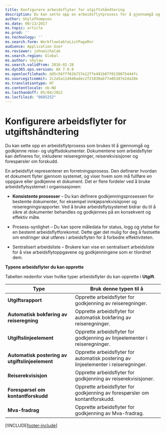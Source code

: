 ```yaml
---
title: Konfigurere arbeidsflyter for utgiftshåndtering
description: Du kan sette opp en arbeidsflytprosess for å gjennomgå og godkjenne reise- og utgiftsdokumenter.
author: ShylaThompson
ms.date: 09/13/2017
ms.topic: article
ms.prod: ''
ms.technology: ''
ms.search.form: WorkflowtableListPageRnr
audience: Application User
ms.reviewer: johnmichalak
ms.search.region: Global
ms.author: shylaw
ms.search.validFrom: 2016-02-28
ms.dyn365.ops.version: AX 7.0.0
ms.openlocfilehash: dd5c56fff62b737e1277e491b07f0139075444fc
ms.sourcegitcommit: 2c2a5a11d446adec2f21030ab77a053d7e2da28e
ms.translationtype: HT
ms.contentlocale: nb-NO
ms.lasthandoff: 05/04/2022
ms.locfileid: "8685252"
---
```

# <a name="set-up-expense-management-workflows"></a>Konfigurere arbeidsflyter for utgiftshåndtering

Du kan sette opp en arbeidsflytprosess som brukes til å gjennomgå og godkjenne reise- og utgiftsdokumenter. Dokumentene som arbeidsflyter kan defineres for, inkluderer reiseregninger, reiserekvisisjoner og forespørsler om forskudd.

En arbeidsflyt representerer en forretningsprosess. Den definerer hvordan et dokument flyter gjennom systemet, og viser hvem som må fullføre en oppgave eller godkjenne et dokument. Det er flere fordeler ved å bruke arbeidsflytsystemet i organisasjonen:

-   **Konsistente prosesser** – Du kan definere godkjenningsprosessen for bestemte dokumenter, for eksempel innkjøpsrekvisisjoner og reiseregningsrapporter. Ved å bruke arbeidsflytsystemet bidrar du til å sikre at dokumenter behandles og godkjennes på en konsekvent og effektiv måte.

-   Prosess-synlighet – Du kan spore måledata for status, logg og ytelse for en bestemt arbeidsflytforekomst. Dette gjør det mulig for deg å fastsette om endringer skal utføres i arbeidsflyten for å forbedre effektiviteten.

-   Sentralisert arbeidsliste – Brukere kan vise en sentralisert arbeidsliste for å vise arbeidsflytoppgavene og godkjenningene som er tilordnet dem. 

**Typene arbeidsflyter du kan opprette**

Tabellen nedenfor viser hvilke typer arbeidsflyter du kan opprette i **Utgift**.


|              <strong>Type</strong>              |                   <strong>Bruk denne typen til å</strong>                   |
|-------------------------------------------------|-----------------------------------------------------------------------|
|         <strong>Utgiftsrapport</strong>         |            Opprette arbeidsflyter for godkjenning av reiseregninger.             |
|  <strong>Automatisk bokføring av reiseregning</strong>   |        Opprette arbeidsflyter for automatisk bokføring av reiseregninger.        |
|       <strong>Utgiftslinjeelement</strong>        |     Opprette arbeidsflyter for godkjenning av linjeelementer i reiseregninger.      |
| <strong>Automatisk postering av utgiftslinjeelement</strong> | Opprette arbeidsflyter for automatisk postering av linjeelementer i reiseregninger. |
|       <strong>Reiserekvisisjon</strong>       |          Opprette arbeidsflyter for godkjenning av reiserekvisisjoner.           |
|      <strong>Forespørsel om kontantforskudd</strong>      |         Opprette arbeidsflyter for godkjenning av forespørsler om kontantforskudd.          |
|        <strong>Mva-fradrag</strong>        | Opprette arbeidsflyter for godkjenning av Mva-fradrag.  |



[!INCLUDE[footer-include](../includes/footer-banner.md)]